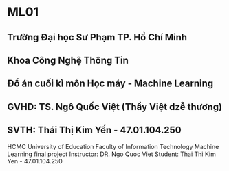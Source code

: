 # ML01

## Trường Đại học Sư Phạm TP. Hồ Chí Minh
## Khoa Công Nghệ Thông Tin
## Đồ án cuối kì môn Học máy - Machine Learning
## GVHD: TS. Ngô Quốc Việt (Thầy Việt dzễ thương)
## SVTH: Thái Thị Kim Yến - 47.01.104.250

HCMC University of Education
Faculty of Information Technology
Machine Learning final project
Instructor: DR. Ngo Quoc Viet
Student: Thai Thi Kim Yen - 47.01.104.250
